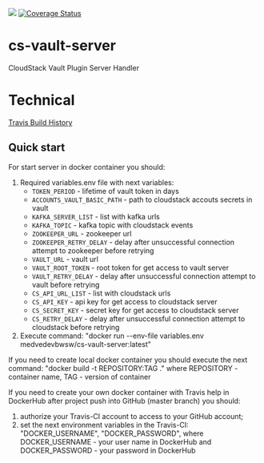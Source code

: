 ![](https://travis-ci.org/bwsw/cs-vault-server.svg?branch=master) [![Coverage Status](https://coveralls.io/repos/github/bwsw/cs-vault-server/badge.svg?branch=master)](https://coveralls.io/github/bwsw/cs-vault-server?branch=master)

# cs-vault-server
CloudStack Vault Plugin Server Handler

# Technical

[Travis Build History](https://travis-ci.org/bwsw/cs-vault-server/builds)

Quick start
-----------
For start server in docker container you should:

1. Required variables.env file with next variables:
    * `TOKEN_PERIOD` - lifetime of vault token in days
    * `ACCOUNTS_VAULT_BASIC_PATH` - path to cloudstack accouts secrets in vault
    * `KAFKA_SERVER_LIST` - list with kafka urls
    * `KAFKA_TOPIC` - kafka topic with cloudstack events
    * `ZOOKEEPER_URL` - zookeeper url
    * `ZOOKEEPER_RETRY_DELAY` - delay after unsuccessful connection attempt to zookeeper before retrying
    * `VAULT_URL` - vault url
    * `VAULT_ROOT_TOKEN` - root token for get access to vault server
    * `VAULT_RETRY_DELAY` -  delay after unsuccessful connection attempt to vault before retrying
    * `CS_API_URL_LIST` - list with cloudstack urls
    * `CS_API_KEY` - api key for get access to cloudstack server
    * `CS_SECRET_KEY` - secret key for get access to cloudstack server
    * `CS_RETRY_DELAY` - delay after unsuccessful connection attempt to cloudstack before retrying
2. Execute command:
    "docker run --env-file variables.env medvedevbwsw/cs-vault-server:latest"

If you need to create local docker container you should execute the next command:
    "docker build -t REPOSITORY:TAG ."
     where REPOSITORY - container name, TAG - version of container

If you need to create your own docker container with Travis help in DockerHub after project push into GitHub (master branch) you should:

1. authorize your Travis-CI account to access to your GitHub account;
2. set the next environment variables in the Travis-CI: "DOCKER_USERNAME", "DOCKER_PASSWORD",
   where DOCKER_USERNAME - your user name in DockerHub and DOCKER_PASSWORD - your password in DockerHub
   